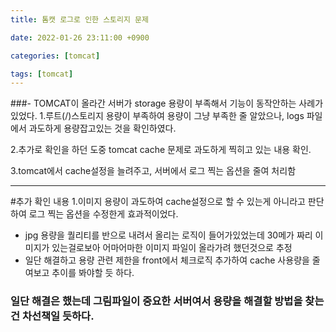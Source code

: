 ```yaml
---
title: 톰캣 로그로 인한 스토리지 문제

date: 2022-01-26 23:11:00 +0900

categories: [tomcat]

tags: [tomcat]
---
```


###- TOMCAT이 올라간 서버가 storage 용량이 부족해서 기능이 동작안하는 사례가 있었다.
1.루트(/)스토리지 용량이 부족하여 용량이 그냥 부족한 줄 알았으나, logs 파일에서 과도하게 용량잡고있는 것을 확인하였다.

2.추가로 확인을 하던 도중 tomcat cache 문제로 과도하게 찍히고 있는 내용 확인.

3.tomcat에서 cache설정을 늘려주고, 서버에서 로그 찍는 옵션을 줄여 처리함

---
#추가 확인 내용
1.이미지 용량이 과도하여 cache설정으로 할 수 있는게 아니라고 판단하여 로그 찍는 옵션을 수정한게 효과적이었다.
 - jpg 용량을 퀄리티를 반으로 내려서 올리는 로직이 들어가있었는데 30메가 짜리 이미지가 있는걸로보아 어마어마한 이미지 파일이 올라가려 했던것으로 추정
 - 일단 해결하고 용량 관련 제한을 front에서 체크로직 추가하여 cache 사용량을 줄여보고 추이를 봐야할 듯 하다.


### 일단 해결은 했는데 그림파일이 중요한 서버여서 용량을 해결할 방법을 찾는건 차선책일 듯하다.

